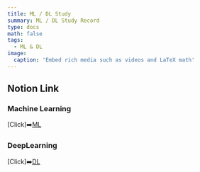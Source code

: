 ```yaml
---
title: ML / DL Study
summary: ML / DL Study Record
type: docs
math: false
tags:
  - ML & DL
image:
  caption: 'Embed rich media such as videos and LaTeX math'
---
```


## Notion Link
### Machine Learning
[Click]➡️[ML](https://www.notion.so/8062cef78b5e4a7fbd643bd67e4ce12e?pvs=4)
### DeepLearning
[Click]➡️[DL](https://www.notion.so/a89739bbefa04049b3d1d1ffce56545a?pvs=4)
